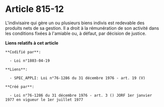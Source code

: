 # Article 815-12

L'indivisaire qui gère un ou plusieurs biens indivis est redevable des produits nets de sa gestion. Il a droit à la
rémunération de son activité dans les conditions fixées à l'amiable ou, à défaut, par décision de justice.

**Liens relatifs à cet article**

	**Codifié par**:

	  - Loi n°1803-04-19

	**Liens**:

	  - SPEC_APPLI: Loi n°76-1286 du 31 décembre 1976 - art. 19 (V)

	**Créé par**:

	  - Loi n°76-1286 du 31 décembre 1976 - art. 3 () JORF 1er janvier 1977 en vigueur le 1er juillet 1977
